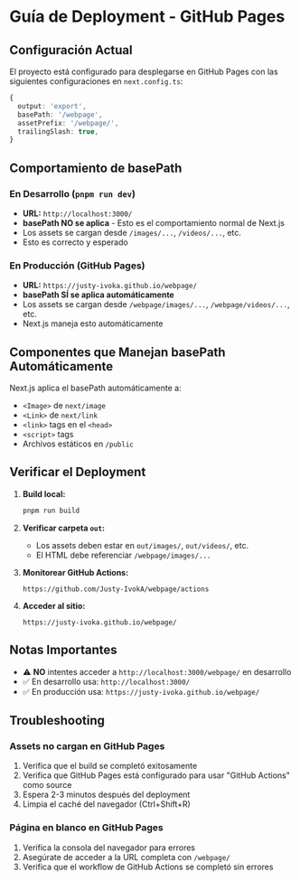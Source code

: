 # Guía de Deployment - GitHub Pages

## Configuración Actual

El proyecto está configurado para desplegarse en GitHub Pages con las siguientes configuraciones en `next.config.ts`:

```typescript
{
  output: 'export',
  basePath: '/webpage',
  assetPrefix: '/webpage/',
  trailingSlash: true,
}
```

## Comportamiento de basePath

### En Desarrollo (`pnpm run dev`)
- **URL:** `http://localhost:3000/`
- **basePath NO se aplica** - Esto es el comportamiento normal de Next.js
- Los assets se cargan desde `/images/...`, `/videos/...`, etc.
- Esto es correcto y esperado

### En Producción (GitHub Pages)
- **URL:** `https://justy-ivoka.github.io/webpage/`
- **basePath SÍ se aplica automáticamente**
- Los assets se cargan desde `/webpage/images/...`, `/webpage/videos/...`, etc.
- Next.js maneja esto automáticamente

## Componentes que Manejan basePath Automáticamente

Next.js aplica el basePath automáticamente a:
- `<Image>` de `next/image`
- `<Link>` de `next/link`
- `<link>` tags en el `<head>`
- `<script>` tags
- Archivos estáticos en `/public`

## Verificar el Deployment

1. **Build local:**
   ```bash
   pnpm run build
   ```

2. **Verificar carpeta `out`:**
   - Los assets deben estar en `out/images/`, `out/videos/`, etc.
   - El HTML debe referenciar `/webpage/images/...`

3. **Monitorear GitHub Actions:**
   ```
   https://github.com/Justy-IvokA/webpage/actions
   ```

4. **Acceder al sitio:**
   ```
   https://justy-ivoka.github.io/webpage/
   ```

## Notas Importantes

- ⚠️ **NO** intentes acceder a `http://localhost:3000/webpage/` en desarrollo
- ✅ En desarrollo usa: `http://localhost:3000/`
- ✅ En producción usa: `https://justy-ivoka.github.io/webpage/`

## Troubleshooting

### Assets no cargan en GitHub Pages
1. Verifica que el build se completó exitosamente
2. Verifica que GitHub Pages está configurado para usar "GitHub Actions" como source
3. Espera 2-3 minutos después del deployment
4. Limpia el caché del navegador (Ctrl+Shift+R)

### Página en blanco en GitHub Pages
1. Verifica la consola del navegador para errores
2. Asegúrate de acceder a la URL completa con `/webpage/`
3. Verifica que el workflow de GitHub Actions se completó sin errores
